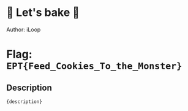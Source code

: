 # 👶 Let's bake 👶
Author: iLoop

# Flag: `EPT{Feed_Cookies_To_the_Monster}`
## Description
```
{description}
```

